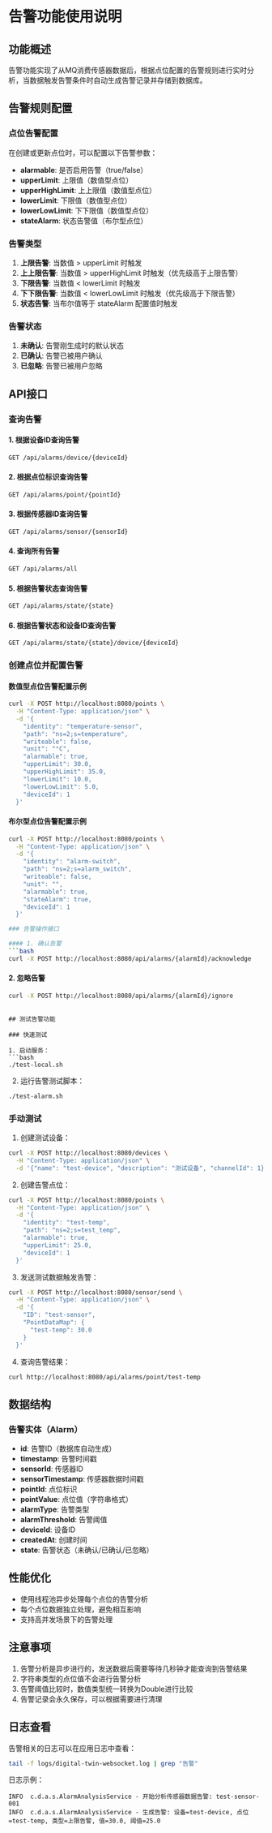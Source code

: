 # 告警功能使用说明

## 功能概述

告警功能实现了从MQ消费传感器数据后，根据点位配置的告警规则进行实时分析，当数据触发告警条件时自动生成告警记录并存储到数据库。

## 告警规则配置

### 点位告警配置
在创建或更新点位时，可以配置以下告警参数：

- **alarmable**: 是否启用告警（true/false）
- **upperLimit**: 上限值（数值型点位）
- **upperHighLimit**: 上上限值（数值型点位）
- **lowerLimit**: 下限值（数值型点位）
- **lowerLowLimit**: 下下限值（数值型点位）
- **stateAlarm**: 状态告警值（布尔型点位）

### 告警类型

1. **上限告警**: 当数值 > upperLimit 时触发
2. **上上限告警**: 当数值 > upperHighLimit 时触发（优先级高于上限告警）
3. **下限告警**: 当数值 < lowerLimit 时触发
4. **下下限告警**: 当数值 < lowerLowLimit 时触发（优先级高于下限告警）
5. **状态告警**: 当布尔值等于 stateAlarm 配置值时触发

### 告警状态

1. **未确认**: 告警刚生成时的默认状态
2. **已确认**: 告警已被用户确认
3. **已忽略**: 告警已被用户忽略

## API接口

### 查询告警

#### 1. 根据设备ID查询告警
```bash
GET /api/alarms/device/{deviceId}
```

#### 2. 根据点位标识查询告警
```bash
GET /api/alarms/point/{pointId}
```

#### 3. 根据传感器ID查询告警
```bash
GET /api/alarms/sensor/{sensorId}
```

#### 4. 查询所有告警
```bash
GET /api/alarms/all
```

#### 5. 根据告警状态查询告警
```bash
GET /api/alarms/state/{state}
```

#### 6. 根据告警状态和设备ID查询告警
```bash
GET /api/alarms/state/{state}/device/{deviceId}
```

### 创建点位并配置告警

#### 数值型点位告警配置示例
```bash
curl -X POST http://localhost:8080/points \
  -H "Content-Type: application/json" \
  -d '{
    "identity": "temperature-sensor",
    "path": "ns=2;s=temperature",
    "writeable": false,
    "unit": "°C",
    "alarmable": true,
    "upperLimit": 30.0,
    "upperHighLimit": 35.0,
    "lowerLimit": 10.0,
    "lowerLowLimit": 5.0,
    "deviceId": 1
  }'
```

#### 布尔型点位告警配置示例
```bash
curl -X POST http://localhost:8080/points \
  -H "Content-Type: application/json" \
  -d '{
    "identity": "alarm-switch",
    "path": "ns=2;s=alarm_switch",
    "writeable": false,
    "unit": "",
    "alarmable": true,
    "stateAlarm": true,
    "deviceId": 1
  }'

### 告警操作接口

#### 1. 确认告警
```bash
curl -X POST http://localhost:8080/api/alarms/{alarmId}/acknowledge
```

#### 2. 忽略告警
```bash
curl -X POST http://localhost:8080/api/alarms/{alarmId}/ignore
```
```

## 测试告警功能

### 快速测试

1. 启动服务：
```bash
./test-local.sh
```

2. 运行告警测试脚本：
```bash
./test-alarm.sh
```

### 手动测试

1. 创建测试设备：
```bash
curl -X POST http://localhost:8080/devices \
  -H "Content-Type: application/json" \
  -d '{"name": "test-device", "description": "测试设备", "channelId": 1}'
```

2. 创建告警点位：
```bash
curl -X POST http://localhost:8080/points \
  -H "Content-Type: application/json" \
  -d '{
    "identity": "test-temp",
    "path": "ns=2;s=test_temp",
    "alarmable": true,
    "upperLimit": 25.0,
    "deviceId": 1
  }'
```

3. 发送测试数据触发告警：
```bash
curl -X POST http://localhost:8080/sensor/send \
  -H "Content-Type: application/json" \
  -d '{
    "ID": "test-sensor",
    "PointDataMap": {
      "test-temp": 30.0
    }
  }'
```

4. 查询告警结果：
```bash
curl http://localhost:8080/api/alarms/point/test-temp
```

## 数据结构

### 告警实体（Alarm）

- **id**: 告警ID（数据库自动生成）
- **timestamp**: 告警时间戳
- **sensorId**: 传感器ID
- **sensorTimestamp**: 传感器数据时间戳
- **pointId**: 点位标识
- **pointValue**: 点位值（字符串格式）
- **alarmType**: 告警类型
- **alarmThreshold**: 告警阈值
- **deviceId**: 设备ID
- **createdAt**: 创建时间
- **state**: 告警状态（未确认/已确认/已忽略）

## 性能优化

- 使用线程池异步处理每个点位的告警分析
- 每个点位数据独立处理，避免相互影响
- 支持高并发场景下的告警处理

## 注意事项

1. 告警分析是异步进行的，发送数据后需要等待几秒钟才能查询到告警结果
2. 字符串类型的点位值不会进行告警分析
3. 告警阈值比较时，数值类型统一转换为Double进行比较
4. 告警记录会永久保存，可以根据需要进行清理

## 日志查看

告警相关的日志可以在应用日志中查看：

```bash
tail -f logs/digital-twin-websocket.log | grep "告警"
```

日志示例：
```
INFO  c.d.a.s.AlarmAnalysisService - 开始分析传感器数据告警: test-sensor-001
INFO  c.d.a.s.AlarmAnalysisService - 生成告警: 设备=test-device, 点位=test-temp, 类型=上限告警, 值=30.0, 阈值=25.0
```